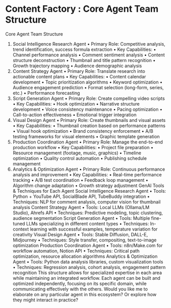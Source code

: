 # Content Factory : Core Agent Team Structure

Core Agent Team Structure

1. Social Intelligence Research Agent
•	Primary Role: Competitive analysis, trend identification, success formula extraction
•	Key Capabilities:
•	Channel performance analysis
•	Comment sentiment analysis
•	Content structure deconstruction
•	Thumbnail and title pattern recognition
•	Growth trajectory mapping
•	Audience demographic analysis
2. Content Strategy Agent
•	Primary Role: Translate research into actionable content plans
•	Key Capabilities:
•	Content calendar development
•	Topic prioritization algorithms
•	Keyword optimization
•	Audience engagement prediction
•	Format selection (long-form, series, etc.)
•	Performance forecasting
3. Script Generation Agent
•	Primary Role: Create compelling video scripts
•	Key Capabilities:
•	Hook optimization
•	Narrative structure development
•	Voice consistency maintenance
•	Pacing optimization
•	Call-to-action effectiveness
•	Emotional trigger integration
4. Visual Design Agent
•	Primary Role: Create thumbnails and visual assets
•	Key Capabilities:
•	Thumbnail creation based on performance patterns
•	Visual hook optimization
•	Brand consistency enforcement
•	A/B testing frameworks for visual elements
•	Graphic template generation
5. Production Coordination Agent
•	Primary Role: Manage the end-to-end production workflow
•	Key Capabilities:
•	Project file preparation
•	Resource management (footage, music, graphics)
•	Timeline optimization
•	Quality control automation
•	Publishing schedule management
6. Analytics & Optimization Agent
•	Primary Role: Continuous performance analysis and improvement
•	Key Capabilities:
•	Real-time performance tracking
•	A/B test coordination
•	Feedback loop management
•	Algorithm change adaptation
•	Growth strategy adjustment
GenAI Tools & Techniques for Each Agent
Social Intelligence Research Agent
•	Tools: Python + YouTube API, SocialBlade API, TubeBuddy integration
•	Techniques: NLP for comment analysis, computer vision for thumbnail analysis
Content Strategy Agent
•	Tools: Local LLMs (Ollama/LM Studio), Ahrefs API
•	Techniques: Predictive modeling, topic clustering, audience segmentation
Script Generation Agent
•	Tools: Multiple fine-tuned LLMs specializing in different content types
•	Techniques: In-context learning with successful examples, temperature variation for creativity
Visual Design Agent
•	Tools: Stable Diffusion, DALL-E, Midjourney
•	Techniques: Style transfer, compositing, text-to-image optimization
Production Coordination Agent
•	Tools: n8n/Make.com for workflow automation, Notion API
•	Techniques: Critical path optimization, resource allocation algorithms
Analytics & Optimization Agent
•	Tools: Python data analysis libraries, custom visualization tools
•	Techniques: Regression analysis, cohort analysis, engagement pattern recognition
This structure allows for specialized expertise in each area while maintaining an integrated workflow. Each agent can be built and optimized independently, focusing on its specific domain, while communicating effectively with the others.
Would you like me to elaborate on any particular agent in this ecosystem? Or explore how they might interact in practice?